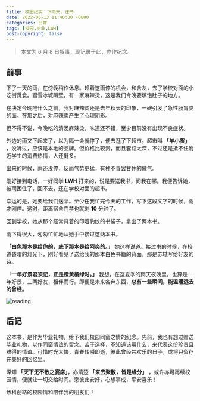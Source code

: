 ```yaml
---
title: 校园纪实：下雨天，送书
date: 2022-06-13 11:40:00 +0800
categories: 日常
tags: [校园,毕业,LWH]
post-copyright: false
---
```

>本文为 6 月 8 日叙事，现记录于此，亦作纪念。

<!-- more -->

## 前事

下了一天的雨，在傍晚稍作休息。趁着这雨停的机会，和舍友，去了学校对面的小吃街觅食。蜜雪冰城隔壁，有一家麻辣烫，这是我们今晚要填饱肚子的地方。

在决定今晚吃什么之前，我对麻辣烫还是去年秋天的印象，一碗引发了急性肠胃炎的面。在那之后，对麻辣烫产生了心理阴影。

但不得不说，今晚吃的清汤麻辣烫，味道还不错，至少目前没有出现不良症状。

外边的雨又下起来了，以为隔一会就停了，便去逛了下超市。超市叫 **「羊小货」** ，没听过，应该是本地的品牌。但价格比较贵，而且套路太深，不过还是抵不住附近学生的消费热情，人还挺多。

出来的时候，雨还没停，反而气势更猛，有种不善罢甘休的傲气。

刚好接到电话，一好同学 **LWH** 打来的，说是要送我书，问我在哪。我便告诉她，被雨困住了，回不去，还在学校对面的超市。

幸运的是，她要给我们送伞。至少在我忙完今天的工作，写下这段文字的时候，雨才刚停。这时，距离宿舍门禁也就剩 **10** 分钟了。

回到学校，她从那个经常背着的印着豹纹的书袋子，拿出了两本书。

雨下得很大，匆匆忙忙地从她手中接过这两本书。

**「白色那本是给你的，底下那本是给阿奕的。」** 她这样说道。接过书的时候，在校道昏暗的灯光下，刚好看见了送给我的那本白色书籍的背面，那是苏轼写给好友的诗。

**「一年好景君须记，正是橙黄橘绿时。」** 我想，在这夏季的雨天夜晚里，也算是一年好景，三两好友，相伴而行。即便是未来各奔东西，**总有一些瞬间，能温暖远去的曾经。** 

<img src="https://img.hongking.online/69BEDB17-1C79-4931-B8E0-7E6152E676A2.jpeg" alt="reading">

## 后记
这本书，是作为毕业礼物，给予我们校园同窗之情的纪念。先前，我也有想过赠送毕业礼物，以作同窗情谊的留念。苦于选择，不知道该用什么，来代表这份珍贵且难得的情谊。可惜时光太快，青春转瞬即逝，彼此曾经共欢乐的日子，或将只留存在美好的回忆里。

深知 **「天下无不散之宴席」**，亦清楚 **「来去聚散，皆是缘分」** ，或许亦可再续校园情，便就让一切交给时间。愿彼此安好，心想事成，平安喜乐！

致科创路的校园情和陪伴我的朋友们！
